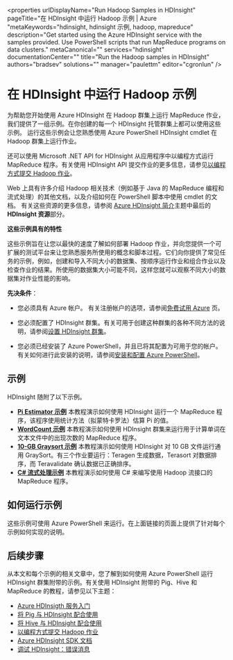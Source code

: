 ﻿<properties urlDisplayName="Run Hadoop Samples in HDInsight" pageTitle="在 HDInsight 中运行 Hadoop 示例 | Azure "metaKeywords="hdinsight, hdinsight 示例, hadoop, mapreduce" description="Get started using the Azure HDInsight service with the samples provided. Use PowerShell scripts that run MapReduce programs on data clusters." metaCanonical="" services="hdinsight" documentationCenter="" title="Run the Hadoop samples in HDInsight" authors="bradsev" solutions="" manager="paulettm" editor="cgronlun" />

<tags ms.service="hdinsight" ms.workload="big-data" ms.tgt_pltfrm="na" ms.devlang="na" ms.topic="article" ms.date="01/01/1900" ms.author="bradsev" />




# 在 HDInsight 中运行 Hadoop 示例

为帮助您开始使用 Azure HDInsight 在 Hadoop 群集上运行 MapReduce 作业，我们提供了一组示例。在你创建的每一个 HDInsight 托管群集上都可以使用这些示例。 运行这些示例会让您熟悉使用 Azure PowerShell HDInsight cmdlet 在 Hadoop 群集上运行作业。

还可以使用 Microsoft .NET API for HDInsight 从应用程序中以编程方式运行 MapReduce 程序。有关使用 HDInsight API 提交作业的更多信息，请参见[以编程方式提交 Hadoop 作业][hdinsight-submit-jobs]。

Web 上具有许多介绍 Hadoop 相关技术（例如基于 Java 的 MapReduce 编程和流式处理）的其他文档，以及介绍如何在 PowerShell 脚本中使用 cmdlet 的文档。 有关这些资源的更多信息，请参阅 [Azure HDInsight 简介][hdinsight-introduction]主题中最后的 **HDInsight 资源**部分。

**这些示例具有的特性**

<p>这些示例旨在让您以最快的速度了解如何部署 Hadoop 作业，并向您提供一个可扩展的测试平台来让您熟悉服务所使用的概念和脚本过程。它们向你提供了常见任务的示例，例如，创建和导入不同大小的数据集、按顺序运行作业和组合作业以及检查作业的结果。所使用的数据集大小可能不同，这样您就可以观察不同大小的数据集对作业性能的影响。</p>


**先决条件**：	

- 您必须具有 Azure 帐户。 有关注册帐户的选项，请参阅[免费试用 Azure](http://www.windowsazure.cn/zh-cn/pricing/free-trial/) 页。

- 您必须配置了 HDInsight 群集。有关可用于创建这种群集的各种不同方法的说明，请参阅[设置 HDInsight 群集](/zh-cn/documentation/articles/hdinsight-provision-clusters/)。

- 您必须已经安装了 Azure PowerShell，并且已将其配置为可用于您的帐户。 有关如何进行此安装的说明，请参阅[安装和配置 Azure PowerShell][powershell-install-configure]。

## 示例 ##

HDInsight 随附了以下示例。

- [**Pi Estimator 示例**][hdinsight-sample-pi-estimator] 本教程演示如何使用 HDInsight 运行一个 MapReduce 程序，该程序使用统计方法（拟蒙特卡罗法）估算 Pi 的值。
- [**WordCount 示例**][hdinsight-sample-wordcount] 本教程演示如何使用 HDInsight 群集来运行用于计算单词在文本文件中的出现次数的 MapReduce 程序。
- [**10-GB Graysort 示例**][hdinsight-sample-10gb-graysort] 本教程演示如何使用 HDInsight 对 10 GB 文件运行通用 GraySort。有三个作业要运行：Teragen 生成数据，Terasort 对数据排序，而 Teravalidate 确认数据已正确排序。
- [**C# 流式处理示例**][hdinsight-sample-csharp-streaming] 本教程演示如何使用 C# 来编写使用 Hadoop 流接口的 MapReduce 程序。 


## 如何运行示例 ##

这些示例可使用 Azure PowerShell 来运行。在上面链接的页面上提供了针对每个示例如何实现的说明。

## 后续步骤 ##

从本文和每个示例的相关文章中，您了解到如何使用 Azure PowerShell 运行 HDInsight 群集附带的示例。有关使用 HDInsight 附带的 Pig、Hive 和 MapReduce 的教程，请参见以下主题：

* [Azure HDInsigth 服务入门][hdinsight-get-started]
* [将 Pig 与 HDInsight 配合使用][hdinsight-use-pig]
* [将 Hive 与 HDInsight 配合使用][hdinsight-use-hive]
* [以编程方式提交 Hadoop 作业][hdinsight-submit-jobs]
* [Azure HDInsight SDK 文档][hdinsight-sdk-documentation]
* [调试 HDInsight：错误消息][hdinsight-errors]


[hdinsight-errors]: /zh-cn/documentation/articles/hdinsight-debug-jobs/

[hdinsight-sdk-documentation]: http://msdn.microsoft.com/zh-cn/library/dn469975.aspx

[hdinsight-submit-jobs]: /zh-cn/documentation/articles/hdinsight-submit-hadoop-jobs-programmatically/
[hdinsight-introduction]: /zh-cn/documentation/articles/hdinsight-hadoop-introduction/



[Powershell-install-configure]: /zh-cn/documentation/articles/install-configure-powershell/

[hdinsight-get-started]: /zh-cn/documentation/articles/hdinsight-get-started/

[hdinsight-samples]: /zh-cn/documentation/articles/hdinsight-run-samples/
[hdinsight-sample-10gb-graysort]: /zh-cn/documentation/articles/hdinsight-sample-10gb-graysort/
[hdinsight-sample-csharp-streaming]: /zh-cn/documentation/articles/hdinsight-sample-csharp-streaming/
[hdinsight-sample-pi-estimator]: /zh-cn/documentation/articles/hdinsight-sample-pi-estimator/
[hdinsight-sample-wordcount]: /zh-cn/documentation/articles/hdinsight-sample-wordcount/

[hdinsight-use-hive]: /zh-cn/documentation/articles/hdinsight-use-hive/
[hdinsight-use-pig]: /zh-cn/documentation/articles/hdinsight-use-pig/

[submit-jobs-programmatically]: /zh-cn/documentation/articles/hdinsight-submit-hadoop-jobs-programmatically/
[hdinsight-resources]: /zh-cn/documentation/articles/hdinsight-introduction/

